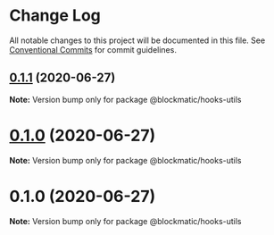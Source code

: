 # Change Log

All notable changes to this project will be documented in this file.
See [Conventional Commits](https://conventionalcommits.org) for commit guidelines.

## [0.1.1](https://github.com/blockmatic/hooks-utils/compare/@blockmatic/hooks-utils@0.1.0...@blockmatic/hooks-utils@0.1.1) (2020-06-27)

**Note:** Version bump only for package @blockmatic/hooks-utils





# [0.1.0](https://github.com/blockmatic/hooks-utils/compare/@blockmatic/hooks-utils@0.1.0...@blockmatic/hooks-utils@0.1.0) (2020-06-27)

**Note:** Version bump only for package @blockmatic/hooks-utils





# 0.1.0 (2020-06-27)

**Note:** Version bump only for package @blockmatic/hooks-utils
